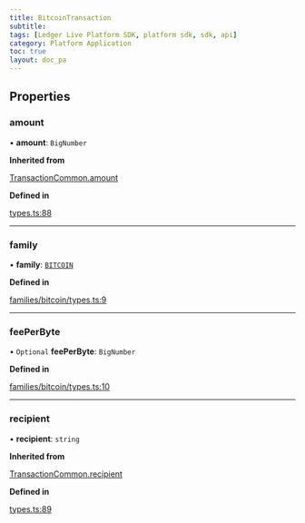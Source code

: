 ```yaml
---
title: BitcoinTransaction
subtitle:
tags: [Ledger Live Platform SDK, platform sdk, sdk, api]
category: Platform Application
toc: true
layout: doc_pa
---
```




## Properties

### amount

• **amount**: `BigNumber`

**Inherited from**

[TransactionCommon.amount](../transaction-common#amount)

**Defined in**

[types.ts:88](https://github.com/LedgerHQ/ledger-live-platform-sdk/blob/248c4d7/src/types.ts#L88)

___

### family

• **family**: [`BITCOIN`](../families#bitcoin)

**Defined in**

[families/bitcoin/types.ts:9](https://github.com/LedgerHQ/ledger-live-platform-sdk/blob/248c4d7/src/families/bitcoin/types.ts#L9)

___

### feePerByte

• `Optional` **feePerByte**: `BigNumber`

**Defined in**

[families/bitcoin/types.ts:10](https://github.com/LedgerHQ/ledger-live-platform-sdk/blob/248c4d7/src/families/bitcoin/types.ts#L10)

___

### recipient

• **recipient**: `string`

**Inherited from**

[TransactionCommon.recipient](../transaction-common#recipient)

**Defined in**

[types.ts:89](https://github.com/LedgerHQ/ledger-live-platform-sdk/blob/248c4d7/src/types.ts#L89)
